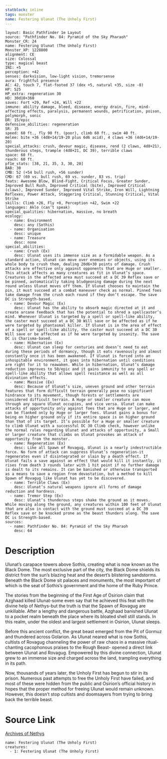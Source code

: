 ```yaml
---
statblock: inline
tags: monster
name: Festering Ulunat (The Unholy First)
---
```

```statblock
layout: Basic Pathfinder 1e Layout
source: "Pathfinder No. 84: Pyramid of the Sky Pharaoh"
Monster_CR: 24
name: Festering Ulunat (The Unholy First)
Monster_XP: 1228800
alignment: CE
size: Colossal
type: magical beast
INI: +5
perception: +42
senses: darkvision, low-light vision, tremorsense
aura: frightful presence
AC: 42, touch 7, flat-footed 37 (dex +5, natural +35, size -8)
HP: 525
HP_extra: regeneration 30
HD: 30d10+360
saves: Fort +29, Ref +24, Will +22
immune: ability damage, bleed, disease, energy drain, fire, mind-affecting effects, paralysis, permanent wounds, petrification, poison, polymorph, sonic
DR: 15/epic
defensive_abilities: regeneration
SR: 35
speed: 60 ft., fly 90 ft. (poor), climb 60 ft., swim 40 ft.
melee: bite +36 (4d8+14/19-20 plus 6d6 acid), 4 claws +36 (4d6+14/19-20)
special_attacks: crush, devour magic, disease, rend (2 claws, 4d8+21), thunderous steps, trample (4d8+21, DC 39), terrible claws
space: 60 ft.
reach: 60 ft.
pf1e_stats: [38, 21, 35, 3, 30, 20]
BAB: 30
CMB: 52 (+54 bull rush, +56 sunder)
CMD: 67 (69 vs. bull rush, 69 vs. sunder, 83 vs. trip)
feats: Awesome Blow, Blind-Fight, Critical Focus, Greater Sunder, Improved Bull Rush, Improved Critical (bite), Improved Critical (claws), Improved Sunder, Improved Vital Strike, Iron Will, Lightning Reflexes, Power Attack, Staggering Critical, Stunning Critical, Vital Strike
skills: Climb +26, Fly +8, Perception +42, Swim +22
languages: Aklo (can’t speak)
special_qualities: hibernation, massive, no breath
ecology:
  - name: Environment
    desc: any (Sothis)
  - name: Organisation
    desc: unique
  - name: Treasure
    desc: none
special_abilities:
  - name: Crush (Ex)
    desc: Ulunat uses its immense size as a formidable weapon. As a standard action, Ulunat can move over enemies or objects, using its whole body to crush them, dealing 20d6+30 points of damage. Crush attacks are effective only against opponents that are Huge or smaller. This attack affects as many creatures as fit in Ulunat’s space. Creatures in the affected area must succeed at a DC 39 Reflex save or be pinned, automatically taking bludgeoning damage during the next round unless Ulunat moves off them. If Ulunat chooses to maintain the pin, it must succeed at a combat maneuver check as normal. Pinned foes take damage from the crush each round if they don’t escape. The save DC is Strength-based.
  - name: Devour Magic (Ex)
    desc: Ulunat has the ability to absorb magic directed at it and create arcane feedback that has the potential to shred a spellcaster’s mind. Whenever Ulunat is targeted by a spell or spell-like ability, the caster must succeed at a DC 30 Will save or be affected as if he were targeted by phantasmal killer. If Ulunat is in the area of effect of a spell or spell-like ability, the caster must succeed at a DC 30 Will save or be affected as if he were targeted by insanity. The save DC is Charisma-based.
  - name: Hibernation (Ex)
    desc: Ulunat can sleep for centuries and doesn’t need to eat during these periods of dormancy, though it eats ravenously and almost constantly once it has been awakened. If Ulunat is forced into an inhospitable environment, it goes into hibernation until conditions are right for it to reawaken. While in hibernation, Ulunat’s damage reduction improves to 50/epic and it gains immunity to any spell or spell-like ability that allows spell resistance as well as all divination effects.
  - name: Massive (Ex)
    desc: Because of Ulunat’s size, uneven ground and other terrain features that form difficult terrain generally pose no significant hindrance to its movement, though forests or settlements are considered difficult terrain. A Huge or smaller creature can move through any square Ulunat occupies, and vice versa. Ulunat can make attacks of opportunity only against foes that are Huge or larger, and can be flanked only by Huge or larger foes. Ulunat gains a bonus for being on higher ground only if its entire space is on higher ground than that of its target. It’s possible for a Huge or smaller creature to climb Ulunat with a successful DC 30 Climb check, however unlike the normal rules regarding Ulunat and attacks of opportunity, a Small or larger creature that climbs on Ulunat provokes an attack of opportunity from the monster.
  - name: Regeneration (Ex)
    desc: Like all Spawn of Rovagug, Ulunat is a nearly indestructible force. No form of attack can suppress Ulunat’s regeneration-it regenerates even if disintegrated or slain by a death effect. If Ulunat fails a save against an effect that would kill it instantly, it rises from death 3 rounds later with 1 hit point if no further damage is dealt to its remains. It can be banished or otherwise transported as a means to save a region from devastation, but a method to kill Spawn of Rovagug like Ulunat has yet to be discovered.
  - name: Terrible Claws (Ex)
    desc: Ulunat’s natural weapons ignore all forms of damage reduction and hardness.
  - name: Tremor Step (Ex)
    desc: Ulunat’s thunderous steps shake the ground as it moves. While moving along the ground, any creatures within 100 feet of Ulunat that are also in contact with the ground must succeed at a DC 39 Reflex save or be knocked prone as the beast thunders along. The save DC is Strength-based.
sources:
  - name: Pathfinder No. 84: Pyramid of the Sky Pharaoh
    desc: 64
```
# Description
Ulunat’s carapace towers above Sothis, creating what is now known as the Black Dome. The most exclusive part of the city, the Black Dome shields its district from the sun’s blazing heat and the desert’s blistering sandstorms. Beneath the Black Dome sit palaces and monuments, the most important of which is the seat of Sothis’s government and the home of the Ruby Prince.

 The stories from the beginning of the First Age of Osirion claim that Azghaad killed Ulunat-some even say that he achieved this feat with the divine help of Nethys-but the truth is that the Spawn of Rovagug are unkillable. After a lengthy and dangerous battle, Azghaad banished Ulunat to a pocket realm beneath the place where its bloated shell still stands. In this realm, under the oldest and largest settlement in Osirion, Ulunat sleeps.

 Before this ancient conflict, the great beast emerged from the Pit of Gormuz and thundered across Golarion. As Ulunat neared what is now Sothis, cultists of Rovagug channeling the power of raw chaos in a massive ritual- chanting cacophonous praises to the Rough Beast- opened a direct link between Ulunat and Rovagug. Empowered by this divine connection, Ulunat grew to an immense size and charged across the land, trampling everything in its path.

 Now, thousands of years later, the Unholy First has begun to stir in its prison. Numerous past attempts to free the Unholy First have failed, and most of these were hidden from the public and Osirion’s official history in hopes that the proper method for freeing Ulunat would remain unknown. However, this doesn’t stop cultists and doomsayers from trying to bring back the terrible beast.
# Source Link
[Archives of Nethys](https://aonprd.com/MonsterDisplay.aspx?ItemName=Festering%20Ulunat%20(The%20Unholy%20First))
```encounter-table
name: Festering Ulunat (The Unholy First)
creatures:
  - 1: Festering Ulunat (The Unholy First)
```
